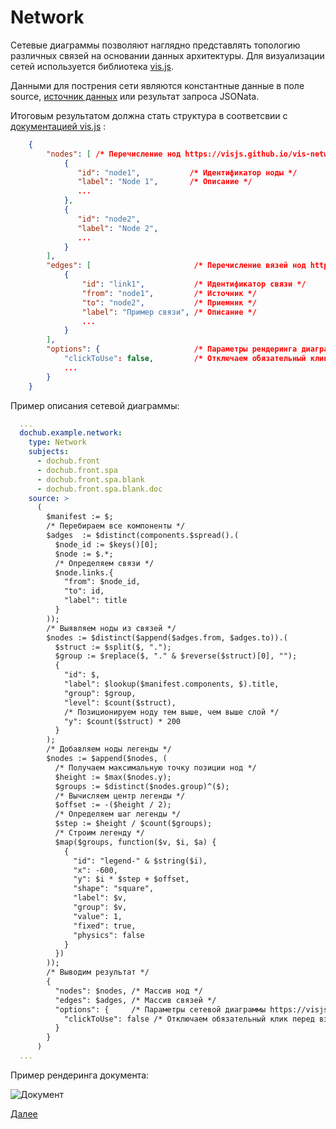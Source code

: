 # Network

Сетевые диаграммы позволяют наглядно представлять топологию различных связей на основании данных архитектуры.
Для визуализации сетей используется библиотека [vis.js](https://visjs.org/).

Данными для пострения сети являются константные данные в поле source, [источник данных](/docs/dochub.datasets) или результат запроса JSONata.

Итоговым результатом должна стать структура в соответсвии с [документацией vis.js](https://visjs.github.io/vis-network/docs/network/) :
```json
    {
        "nodes": [ /* Перечисление нод https://visjs.github.io/vis-network/docs/network/nodes.html */
            {
               "id": "node1",           /* Идентификатор ноды */
               "label": "Node 1",       /* Описание */
               ...
            },
            {
               "id": "node2",           
               "label": "Node 2",
               ...
            }
        ],
        "edges": [                       /* Перечисление вязей нод https://visjs.github.io/vis-network/docs/network/edges.html */
            {
                "id": "link1",           /* Идентификатор связи */
                "from": "node1",         /* Источник */
                "to": "node2",           /* Приемник */
                "label": "Пример связи", /* Описание */
                ...
            }
        ],
        "options": {                     /* Параметры рендеринга диаграммы https://visjs.github.io/vis-network/docs/network/ */
            "clickToUse": false,         /* Отключаем обязательный клик перед взаимодействем с пользователем */
            ...
        }
    }
```

Пример описания сетевой диаграммы:

```yaml
  ...
  dochub.example.network:
    type: Network
    subjects:
      - dochub.front
      - dochub.front.spa
      - dochub.front.spa.blank
      - dochub.front.spa.blank.doc
    source: >
      (
        $manifest := $;
        /* Перебираем все компоненты */
        $adges  := $distinct(components.$spread().(
          $node_id := $keys()[0];
          $node := $.*;
          /* Определяем связи */
          $node.links.{
            "from": $node_id,
            "to": id,
            "label": title
          }
        ));
        /* Выявляем ноды из связей */
        $nodes := $distinct($append($adges.from, $adges.to)).(
          $struct := $split($, ".");
          $group := $replace($, "." & $reverse($struct)[0], "");
          {
            "id": $,
            "label": $lookup($manifest.components, $).title,
            "group": $group,
            "level": $count($struct),
            /* Позиционируем ноду тем выше, чем выше слой */
            "y": $count($struct) * 200
          }
        );
        /* Добавляем ноды легенды */
        $nodes := $append($nodes, (
          /* Получаем максимальную точку позиции нод */
          $height := $max($nodes.y);
          $groups := $distinct($nodes.group)^($);
          /* Вычисляем центр легенды */
          $offset := -($height / 2);
          /* Определяем шаг легенды */
          $step := $height / $count($groups);
          /* Строим легенду */
          $map($groups, function($v, $i, $a) {
            {
              "id": "legend-" & $string($i),
              "x": -600,
              "y": $i * $step + $offset,
              "shape": "square",
              "label": $v,
              "group": $v,
              "value": 1,
              "fixed": true,
              "physics": false
            }
          })
        ));
        /* Выводим результат */
        {
          "nodes": $nodes, /* Массив нод */
          "edges": $adges, /* Массив связей */
          "options": {     /* Параметры сетевой диаграммы https://visjs.github.io/vis-network/docs/network/ */
            "clickToUse": false /* Отключаем обязательный клик перед взаимодействем с пользователем */
          }
        }
      )
  ...
```


Пример рендеринга документа:

![Документ](@document/dochub.example.network)

[Далее](/docs/dochub.swagger)